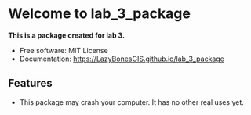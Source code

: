 # Welcome to lab_3_package





**This is a package created for lab 3.**


-   Free software: MIT License
-   Documentation: <https://LazyBonesGIS.github.io/lab_3_package>


## Features

-   This package may crash your computer. It has no other real uses yet.
